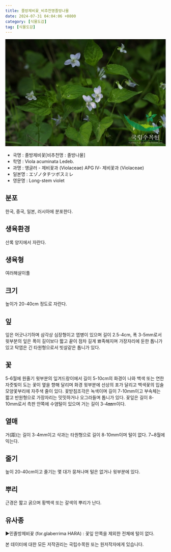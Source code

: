 ```yaml
---
title: 졸방제비꽃_비추천명졸방나물
date: 2024-07-31 04:04:06 +0800
category: [식물도감]
tag: [식물도감]
---
```




![졸방제비꽃[비추천명 : 졸방나물]](/assets/img/fileUpload/plants/basic/Violaceae/Viola/14880/1_th2.JPG)
- 국명 : 졸방제비꽃[비추천명 : 졸방나물]
- 학명 : Viola acuminata Ledeb.
- 과명 : 앵글러 - 제비꽃과 (Violaceae) APG Ⅳ- 제비꽃과 (Violaceae)
- 일본명 : エゾノタチツボスミレ
- 영문명 : Long-stem violet


## 분포
한국, 중국, 일본, 러시아에 분포한다.
## 생육환경
산록 양지에서 자란다.
## 생육형
여러해살이풀 
## 크기
높이가 20-40cm 정도로 자란다.
## 잎
잎은 어긋나기하며 삼각상 심장형이고 엽병이 있으며 길이 2.5-4cm, 폭 3-5mm로서 윗부분의 잎은 폭이 길이보다 짧고 끝이 점차 길게 뾰족해지며 가장자리에 둔한 톱니가 있고 탁엽은 긴 타원형으로서 빗살같은 톱니가 있다.
## 꽃
5-6월에 원줄기 윗부분의 잎겨드랑이에서 길이 5-10cm의 화경이 나와 백색 또는 연한 자줏빛이 도는 꽃이 옆을 향해 달리며 화경 윗부분에 선상의 포가 달리고 백색꽃의 입술모양꽃부리에 자주색 줄이 있다. 꽃받침조각은 녹색이며 길이 7-10mm이고 부속체는 짧고 반원형으로 가장자리는 밋밋하거나 오그라들며 톱니가 있다. 꽃잎은 길이 8-10mm로서 측판 안쪽에 수염털이 있으며 거는 길이 3-4㎜m이다.
## 열매
거(距)는 길이 3-4mm이고 삭과는 타원형으로 길이 8-10mm이며 털이 없다. 7~8월에 익는다. 
## 줄기
높이 20-40cm이고 줄기는 몇 대가 뭉쳐나며 털은 없거나 윗부분에 있다.
## 뿌리
근경은 짧고 굵으며 황백색 또는 갈색의 뿌리가 난다.
## 유사종
▶민졸방제비꽃 (for.glaberrima HARA) : 꽃잎 안쪽을 제외한 전체에 털이 없다.






본 데이터에 대한 모든 저작권리는 국립수목원 또는 원저작자에게 있습니다.
